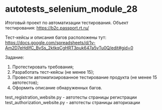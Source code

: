 # autotests_selenium_module_28

Итоговый проект по автоматизации тестирования.
Объект тестирования: https://b2c.passport.rt.ru/

Тест-кейсы и описания багов расположены тут: https://docs.google.com/spreadsheets/d/1v-Am2D7eHdIfC_BvSs_2ktkqCgHRT3puk647a5vTu0Q/edit#gid=0

Задание:
1. Протестировать требования;
2. Разработать тест-кейсы (не менее 15);
3. Провести автоматизированное тестирование продукта (не менее 15 автотестов);
4. Оформить описание обнаруженных багов.

test_registration_website.py - автотесты страницы регистрации
test_authorization_website.py - автотесты страницы авторизации
